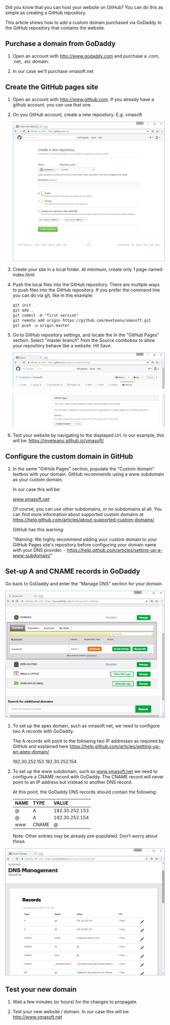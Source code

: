 Did you know that you can host your website on GitHub? You can do this as simple as creating a GitHub repository.

This article shows how to add a custom domain purchased via GoDaddy to the GitHub repository that contains the website.


Purchase a domain from GoDaddy
------------------------------

1. Open an account with http://www.godaddy.com and purchase a .com, .net, .etc domain.

2. In our case we'll purchase vmasoft.net


Create the GitHub pages site
----------------------------

1. Open an account with http://www.github.com. If you already have a github account, you can use that one.

2. On you GitHub account, create a new repository: E.g. vmasoft

   ![](/img/posts/godaddy_github_01.png)

3. Create your site in a local folder.
At minimum, create only 1 page named index.html

4. Push the local files into the GitHub repository.
There are multiple ways to push files into the GitHub repository.
If you prefer the command line you can do via git, like in this example:
   
   ```
   git init
   git add .
   git commit -m "first version"
   git remote add origin https://github.com/mveteanu/vmasoft.git
   git push -u origin master
   ```

5. Go to GitHub repository settings, and locate the In the "GitHub Pages" section.
Select "master branch" from the Source combobox to allow your repository behave like a website.
Hit Save.

   ![](/img/posts/godaddy_github_02.png)

   ![](/img/posts/godaddy_github_03.png)

6. Test your website by navigating to the displayed Url.
In our example, this will be: https://mveteanu.github.io/vmasoft/


Configure the custom domain in GitHub
-------------------------------------

1. In the same "GitHub Pages" section, populate the "Custom domain" textbox with your domain. GitHub recommends using a www subdomain as your custom domain.

   In our case this will be:

   www.vmasoft.net

   Of course, you can use other subdomains, or no subdomains at all.
   You can find more information about supported custom domains at 
   https://help.github.com/articles/about-supported-custom-domains/

   GitHub has this warning:

   "Warning: We highly recommend adding your custom domain to your GitHub Pages site's repository before configuring your domain name with your DNS provider. - https://help.github.com/articles/setting-up-a-www-subdomain/"


Set-up A and CNAME records in GoDaddy
-------------------------------------

Go back to GoDaddy and enter the "Manage DNS" section for your domain.

   ![](/img/posts/godaddy_github_04.png)

1. To set up the apex domain, such as vmasoft.net, we need to configure two A records with GoDaddy.

   The A records will point to the following two IP addresses as required by GitHub and explained here
   https://help.github.com/articles/setting-up-an-apex-domain/

   192.30.252.153
   192.30.252.154

2. To set up the www subdomain, such as www.vmasoft.net we need to configure a CNAME record with GoDaddy.
The CNAME record will never point to an IP address but instead to another DNS record.

   At this point, the GoDaddy DNS records should contain the following:

   |NAME  |   TYPE  |     VALUE          |
   |------|---------|--------------------|
   |@     |   A     |     192.30.252.153 |
   |@     |   A     |     192.30.252.154 |
   |www   |   CNAME |     @              |


   Note: Other entries may be already pre-populated. Don't worry about those.

![](/img/posts/godaddy_github_05.png)


Test your new domain
--------------------

1. Wait a few minutes (or hours) for the changes to propagate.

2. Test your new website / domain. In our case this will be: 
http://www.vmasoft.net
